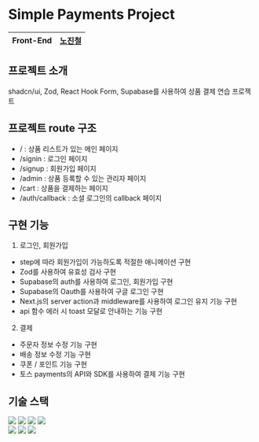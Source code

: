 # Simple Payments Project

| Front-End | [노진철](https://github.com/jinoc-git) |
| --------- | -------------------------------------- |

## 프로젝트 소개

shadcn/ui, Zod, React Hook Form, Supabase를 사용하여 상품 결제 연습 프로젝트

## 프로젝트 route 구조

- / : 상품 리스트가 있는 메인 페이지
- /signin : 로그인 페이지
- /signup : 회원가입 페이지
- /admin : 상품 등록할 수 있는 관리자 페이지
- /cart : 상품을 결제하는 페이지
- /auth/callback : 소셜 로그인의 callback 페이지

## 구현 기능

1. 로그인, 회원가입

- step에 따라 회원가입이 가능하도록 적절한 애니메이션 구현
- Zod를 사용하여 유효성 검사 구현
- Supabase의 auth를 사용하여 로그인, 회원가입 구현
- Supabase의 Oauth를 사용하여 구글 로그인 구현
- Next.js의 server action과 middleware를 사용하여 로그인 유지 기능 구현
- api 함수 에러 시 toast 모달로 안내하는 기능 구현

2. 결제

- 주문자 정보 수정 기능 구현
- 배송 정보 수정 기능 구현
- 쿠폰 / 포인트 기능 구현
- 토스 payments의 API와 SDK를 사용하여 결제 기능 구현

## 기술 스택

<div>
  <img src="https://img.shields.io/badge/typescript-3178C6?style=for-the-badge&logo=typescript&logoColor=white"/>
  <img src="https://img.shields.io/badge/react-%2320232a.svg?style=for-the-badge&logo=react&logoColor=%2361DAFB"/>
  <img src="https://img.shields.io/badge/next-000000?style=for-the-badge&logo=nextdotjs&logoColor=white"/>
	<img src="https://img.shields.io/badge/tailwindCss-06B6D4?style=for-the-badge&logo=tailwindcss&logoColor=white"/> <br />
  <img src="https://img.shields.io/badge/supabase-3FCF8E?style=for-the-badge&logo=supabase&logoColor=white">
  <img src="https://img.shields.io/badge/eslint-4B32C3?style=for-the-badge&logo=eslint&logoColor=white">
  <img src="https://img.shields.io/badge/prettier-F7B93E?style=for-the-badge&logo=prettier&logoColor=white">
</div>
